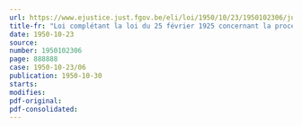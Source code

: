 ```yaml
---
url: https://www.ejustice.just.fgov.be/eli/loi/1950/10/23/1950102306/justel
title-fr: "Loi complétant la loi du 25 février 1925 concernant la procédure en cassation en matière civile"
date: 1950-10-23
source:
number: 1950102306
page: 888888
case: 1950-10-23/06
publication: 1950-10-30
starts:
modifies:
pdf-original:
pdf-consolidated:
---
```


